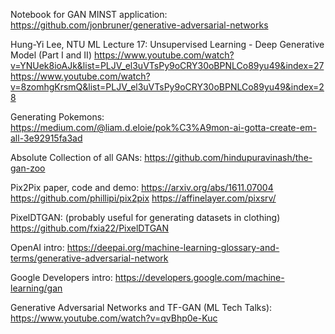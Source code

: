 Notebook for GAN MINST application:
https://github.com/jonbruner/generative-adversarial-networks

Hung-Yi Lee, NTU
ML Lecture 17: Unsupervised Learning - Deep Generative Model (Part I and II)
https://www.youtube.com/watch?v=YNUek8ioAJk&list=PLJV_el3uVTsPy9oCRY30oBPNLCo89yu49&index=27
https://www.youtube.com/watch?v=8zomhgKrsmQ&list=PLJV_el3uVTsPy9oCRY30oBPNLCo89yu49&index=28

Generating Pokemons:
https://medium.com/@liam.d.eloie/pok%C3%A9mon-ai-gotta-create-em-all-3e92915fa3ad

Absolute Collection of all GANs:
https://github.com/hindupuravinash/the-gan-zoo

Pix2Pix paper, code and demo:
https://arxiv.org/abs/1611.07004
https://github.com/phillipi/pix2pix
https://affinelayer.com/pixsrv/

PixelDTGAN: (probably useful for generating datasets in clothing)
https://github.com/fxia22/PixelDTGAN

OpenAI intro:
https://deepai.org/machine-learning-glossary-and-terms/generative-adversarial-network

Google Developers intro:
https://developers.google.com/machine-learning/gan

Generative Adversarial Networks and TF-GAN (ML Tech Talks):
https://www.youtube.com/watch?v=qvBhp0e-Kuc
